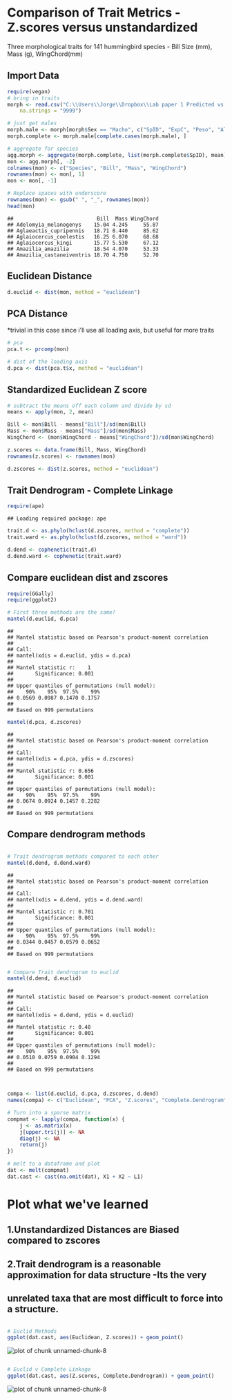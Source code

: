 Comparison of Trait Metrics - Z.scores versus unstandardized
========================================================

Three morphological traits for 141 hummingbird species - Bill Size (mm), Mass (g), WingChord(mm)

Import Data
-----------

```r
require(vegan)
# bring in traits
morph <- read.csv("C:\\Users\\Jorge\\Dropbox\\Lab paper 1 Predicted vs observed assemblages\\MorphologyShort.csv", 
    na.strings = "9999")

# just get males
morph.male <- morph[morph$Sex == "Macho", c("SpID", "ExpC", "Peso", "AlCdo")]
morph.complete <- morph.male[complete.cases(morph.male), ]

# aggregate for species
agg.morph <- aggregate(morph.complete, list(morph.complete$SpID), mean)
mon <- agg.morph[, -2]
colnames(mon) <- c("Species", "Bill", "Mass", "WingChord")
rownames(mon) <- mon[, 1]
mon <- mon[, -1]

# Replace spaces with underscore
rownames(mon) <- gsub(" ", "_", rownames(mon))
head(mon)
```

```
##                           Bill  Mass WingChord
## Adelomyia_melanogenys    15.04 4.245     55.87
## Aglaeactis_cupripennis   18.71 8.440     85.62
## Aglaiocercus_coelestis   16.25 6.070     68.68
## Aglaiocercus_kingi       15.77 5.530     67.12
## Amazilia_amazilia        18.54 4.070     53.33
## Amazilia_castaneiventris 18.70 4.750     52.70
```


Euclidean Distance 
------------------


```r
d.euclid <- dist(mon, method = "euclidean")
```


PCA Distance
-------------------------
*trivial in this case since i'll use all loading axis, but 
useful for more traits

```r
# pca
pca.t <- prcomp(mon)

# dist of the loading axis
d.pca <- dist(pca.t$x, method = "euclidean")
```


Standardized Euclidean Z score
-------------------------------


```r
# subtract the means off each column and divide by sd
means <- apply(mon, 2, mean)

Bill <- mon$Bill - means["Bill"]/sd(mon$Bill)
Mass <- mon$Mass - means["Mass"]/sd(mon$Mass)
WingChord <- (mon$WingChord - means["WingChord"])/sd(mon$WingChord)

z.scores <- data.frame(Bill, Mass, WingChord)
rownames(z.scores) <- rownames(mon)

d.zscores <- dist(z.scores, method = "euclidean")
```


Trait Dendrogram - Complete Linkage
---------------------------------------------


```r
require(ape)
```

```
## Loading required package: ape
```

```r
trait.d <- as.phylo(hclust(d.zscores, method = "complete"))
trait.ward <- as.phylo(hclust(d.zscores, method = "ward"))

d.dend <- cophenetic(trait.d)
d.dend.ward <- cophenetic(trait.ward)
```


Compare euclidean dist and zscores
---------


```r
require(GGally)
require(ggplot2)

# First three methods are the same?
mantel(d.euclid, d.pca)
```

```
## 
## Mantel statistic based on Pearson's product-moment correlation 
## 
## Call:
## mantel(xdis = d.euclid, ydis = d.pca) 
## 
## Mantel statistic r:    1 
##       Significance: 0.001 
## 
## Upper quantiles of permutations (null model):
##    90%    95%  97.5%    99% 
## 0.0569 0.0987 0.1470 0.1757 
## 
## Based on 999 permutations
```

```r
mantel(d.pca, d.zscores)
```

```
## 
## Mantel statistic based on Pearson's product-moment correlation 
## 
## Call:
## mantel(xdis = d.pca, ydis = d.zscores) 
## 
## Mantel statistic r: 0.656 
##       Significance: 0.001 
## 
## Upper quantiles of permutations (null model):
##    90%    95%  97.5%    99% 
## 0.0674 0.0924 0.1457 0.2282 
## 
## Based on 999 permutations
```


Compare dendrogram methods
---------


```r

# Trait dendrogram methods compared to each other
mantel(d.dend, d.dend.ward)
```

```
## 
## Mantel statistic based on Pearson's product-moment correlation 
## 
## Call:
## mantel(xdis = d.dend, ydis = d.dend.ward) 
## 
## Mantel statistic r: 0.701 
##       Significance: 0.001 
## 
## Upper quantiles of permutations (null model):
##    90%    95%  97.5%    99% 
## 0.0344 0.0457 0.0579 0.0652 
## 
## Based on 999 permutations
```

```r

# Compare Trait dendrogram to euclid
mantel(d.dend, d.euclid)
```

```
## 
## Mantel statistic based on Pearson's product-moment correlation 
## 
## Call:
## mantel(xdis = d.dend, ydis = d.euclid) 
## 
## Mantel statistic r: 0.48 
##       Significance: 0.001 
## 
## Upper quantiles of permutations (null model):
##    90%    95%  97.5%    99% 
## 0.0510 0.0759 0.0904 0.1294 
## 
## Based on 999 permutations
```

```r


compa <- list(d.euclid, d.pca, d.zscores, d.dend)
names(compa) <- c("Euclidean", "PCA", "Z.scores", "Complete.Dendrogram")

# Turn into a sparse matrix
compmat <- lapply(compa, function(x) {
    j <- as.matrix(x)
    j[upper.tri(j)] <- NA
    diag(j) <- NA
    return(j)
})

# melt to a dataframe and plot
dat <- melt(compmat)
dat.cast <- cast(na.omit(dat), X1 + X2 ~ L1)
```


Plot what we've learned
=============================
1.Unstandardized Distances are Biased compared to zscores
---------------------------------------------------------------------


2.Trait dendrogram is a reasonable approximation for data structure -Its the very 
-----------------------------------------------------------------------------
unrelated taxa that are most difficult to force into a structure. 
-------------------------------------------------------------------------

```r

# Euclid Methods
ggplot(dat.cast, aes(Euclidean, Z.scores)) + geom_point()
```

![plot of chunk unnamed-chunk-8](figure/unnamed-chunk-81.png) 

```r

# Euclid v Complete Linkage
ggplot(dat.cast, aes(Z.scores, Complete.Dendrogram)) + geom_point()
```

![plot of chunk unnamed-chunk-8](figure/unnamed-chunk-82.png) 

```r

```


